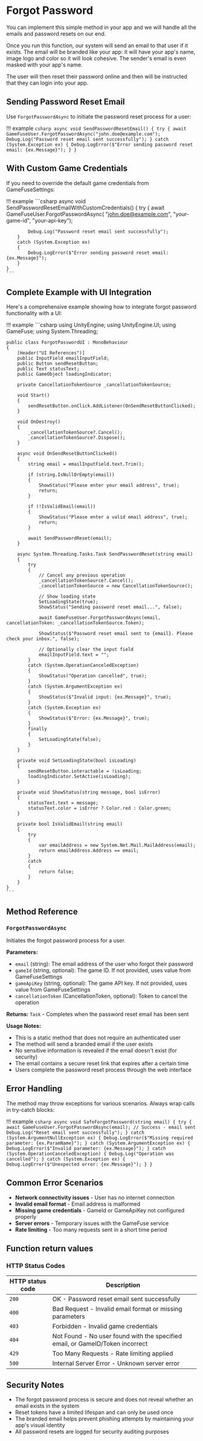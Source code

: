 # Forgot Password

You can implement this simple method in your app and we will handle all the
emails and password resets on our end.

Once you run this function, our system will send an email to that user if it
exists. The email will be branded like your app: it will have your app's name,
image logo and color so it will look cohesive. The sender's email is even
masked with your app's name.

The user will then reset their password online and then will be instructed that
they can login into your app.

## Sending Password Reset Email

Use `ForgotPasswordAsync` to initiate the password reset process for a user:

!!! example
    ```csharp
    async void SendPasswordResetEmail()
    {
        try
        {
            await GameFuseUser.ForgotPasswordAsync("john.doe@example.com");
            Debug.Log("Password reset email sent successfully");
        }
        catch (System.Exception ex)
        {
            Debug.LogError($"Error sending password reset email: {ex.Message}");
        }
    }
    ```

## With Custom Game Credentials

If you need to override the default game credentials from GameFuseSettings:

!!! example
    ```csharp
    async void SendPasswordResetEmailWithCustomCredentials()
    {
        try
        {
            await GameFuseUser.ForgotPasswordAsync(
                "john.doe@example.com",
                "your-game-id",
                "your-api-key");
                
            Debug.Log("Password reset email sent successfully");
        }
        catch (System.Exception ex)
        {
            Debug.LogError($"Error sending password reset email: {ex.Message}");
        }
    }
    ```

## Complete Example with UI Integration

Here's a comprehensive example showing how to integrate forgot password functionality with a UI:

!!! example
    ```csharp
    using UnityEngine;
    using UnityEngine.UI;
    using GameFuse;
    using System.Threading;
    
    public class ForgotPasswordUI : MonoBehaviour
    {
        [Header("UI References")]
        public InputField emailInputField;
        public Button sendResetButton;
        public Text statusText;
        public GameObject loadingIndicator;
        
        private CancellationTokenSource _cancellationTokenSource;
        
        void Start()
        {
            sendResetButton.onClick.AddListener(OnSendResetButtonClicked);
        }
        
        void OnDestroy()
        {
            _cancellationTokenSource?.Cancel();
            _cancellationTokenSource?.Dispose();
        }
        
        async void OnSendResetButtonClicked()
        {
            string email = emailInputField.text.Trim();
            
            if (string.IsNullOrEmpty(email))
            {
                ShowStatus("Please enter your email address", true);
                return;
            }
            
            if (!IsValidEmail(email))
            {
                ShowStatus("Please enter a valid email address", true);
                return;
            }
            
            await SendPasswordReset(email);
        }
        
        async System.Threading.Tasks.Task SendPasswordReset(string email)
        {
            try
            {
                // Cancel any previous operation
                _cancellationTokenSource?.Cancel();
                _cancellationTokenSource = new CancellationTokenSource();
                
                // Show loading state
                SetLoadingState(true);
                ShowStatus("Sending password reset email...", false);
                
                await GameFuseUser.ForgotPasswordAsync(email, cancellationToken: _cancellationTokenSource.Token);
                
                ShowStatus($"Password reset email sent to {email}. Please check your inbox.", false);
                
                // Optionally clear the input field
                emailInputField.text = "";
            }
            catch (System.OperationCanceledException)
            {
                ShowStatus("Operation cancelled", true);
            }
            catch (System.ArgumentException ex)
            {
                ShowStatus($"Invalid input: {ex.Message}", true);
            }
            catch (System.Exception ex)
            {
                ShowStatus($"Error: {ex.Message}", true);
            }
            finally
            {
                SetLoadingState(false);
            }
        }
        
        private void SetLoadingState(bool isLoading)
        {
            sendResetButton.interactable = !isLoading;
            loadingIndicator.SetActive(isLoading);
        }
        
        private void ShowStatus(string message, bool isError)
        {
            statusText.text = message;
            statusText.color = isError ? Color.red : Color.green;
        }
        
        private bool IsValidEmail(string email)
        {
            try
            {
                var emailAddress = new System.Net.Mail.MailAddress(email);
                return emailAddress.Address == email;
            }
            catch
            {
                return false;
            }
        }
    }
    ```

## Method Reference

### `ForgotPasswordAsync`
Initiates the forgot password process for a user.

**Parameters:**
- `email` (string): The email address of the user who forgot their password
- `gameId` (string, optional): The game ID. If not provided, uses value from GameFuseSettings
- `gameApiKey` (string, optional): The game API key. If not provided, uses value from GameFuseSettings
- `cancellationToken` (CancellationToken, optional): Token to cancel the operation

**Returns:** `Task` - Completes when the password reset email has been sent

**Usage Notes:**
- This is a static method that does not require an authenticated user
- The method will send a branded email if the user exists
- No sensitive information is revealed if the email doesn't exist (for security)
- The email contains a secure reset link that expires after a certain time
- Users complete the password reset process through the web interface

## Error Handling

The method may throw exceptions for various scenarios. Always wrap calls in try-catch blocks:

!!! example
    ```csharp
    async void SafeForgotPassword(string email)
    {
        try
        {
            await GameFuseUser.ForgotPasswordAsync(email);
            // Success - email sent
            Debug.Log("Reset email sent successfully");
        }
        catch (System.ArgumentNullException ex)
        {
            Debug.LogError($"Missing required parameter: {ex.ParamName}");
        }
        catch (System.ArgumentException ex)
        {
            Debug.LogError($"Invalid parameter: {ex.Message}");
        }
        catch (System.OperationCanceledException)
        {
            Debug.Log("Operation was cancelled");
        }
        catch (System.Exception ex)
        {
            Debug.LogError($"Unexpected error: {ex.Message}");
        }
    }
    ```

## Common Error Scenarios

- **Network connectivity issues** - User has no internet connection
- **Invalid email format** - Email address is malformed
- **Missing game credentials** - GameId or GameApiKey not configured properly
- **Server errors** - Temporary issues with the GameFuse service
- **Rate limiting** - Too many requests sent in a short time period

## Function return values

### HTTP Status Codes

| HTTP status code | Description |
|------------------|-------------|
| `200`            | OK - Password reset email sent successfully |
| `400`            | Bad Request - Invalid email format or missing parameters |
| `403`            | Forbidden - Invalid game credentials |
| `404`            | Not Found - No user found with the specified email, or GameID/Token incorrect |
| `429`            | Too Many Requests - Rate limiting applied |
| `500`            | Internal Server Error - Unknown server error |

## Security Notes

- The forgot password process is secure and does not reveal whether an email exists in the system
- Reset tokens have a limited lifespan and can only be used once
- The branded email helps prevent phishing attempts by maintaining your app's visual identity
- All password resets are logged for security auditing purposes
